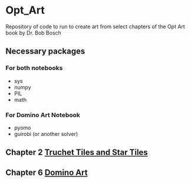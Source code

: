 # Opt_Art
Repository of code to run to create art from select chapters of the Opt Art book by Dr. Bob Bosch
## Necessary packages
### For both notebooks
- sys
- numpy
- PIL
- math
### For Domino Art Notebook
- pyomo
- guirobi (or another solver)

## Chapter 2 [Truchet Tiles and Star Tiles](https://github.com/DillWithIt77/Opt_Art/blob/main/Chapter_2_Truchet_Tiles.ipynb)
## Chapter 6 [Domino Art](https://github.com/DillWithIt77/Opt_Art/blob/main/Chapter_6_Domino_Art.ipynb)

